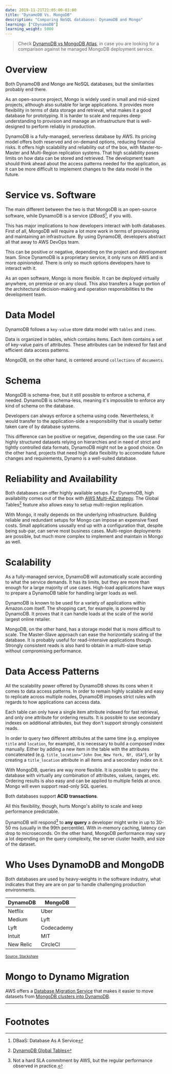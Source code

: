 ```yaml
---
date: 2019-11-21T21:05:00-03:00
title: "DynamoDB Vs. MongoDB"
description: "Comparing NoSQL databases: DynamoDB and Mongo"
learning: ["CDynamoDB"]
learning_weight: 5000
---
```


> Check [DynamoDB vs MongoDB Atlas](/knowledge-base/dynamodb/dynamodb-vs-mongodb.md?utm_source=dashbird-site&utm_medium=article&utm_campaign=knowledge-base&utm_content=dynamodb), in case you are looking for a comparison against he managed MongoDB deployment service.

# Overview

Both DynamoDB and Mongo are NoSQL databases, but the similarities probably end there.

As an open-source project, Mongo is widely used in small and mid-sized projects, although also suitable for large applications. It provides more flexibility in terms of data storage and retrieval, what makes it a good database for prototyping. It is harder to scale and requires deep understanding to provision and manage an infrastructure that is well-designed to perform reliably in production.

DynamoDB is a fully-managed, serverless database by AWS. Its pricing model offers both reserved and on-demand options, reducing financial risks. It offers high scalability and reliability out of the box, with Master-to-Master and Multi-Region replication systems. That high scalability poses limits on how data can be stored and retrieved. The development team should think ahead about the access patterns needed for the application, as it can be more difficult to implement changes to the data model in the future.

# Service vs. Software

The main different between the two is that MongoDB is an open-source software, while DynamoDB is a service (_DBaaS_[^1], if you will).

This has major implications to how developers interact with both databases. First of all, MongoDB will require a lot more work in terms of provisioning and maintaining an infrastructure. By using DynamoDB, developers abstract all that away to AWS DevOps team.

This can be positive or negative, depending on the project and development team. Since DynamoDB is a proprietary service, it only runs on AWS and is more _opinionated_. There is only so much options developers have to interact with it.

As an open software, Mongo is more flexible. It can be deployed virtually anywhere, on premise or on any cloud. This also transfers a huge portion of the architectural decision-making and operation responsibilities to the development team.

# Data Model

DynamoDB follows a `key-value` store data model with `tables` and `items`.

Data is organized in tables, which contains items. Each item contains a set of key-value pairs of attributes. These attributes can be indexed for fast and efficient data access patterns.

MongoDB, on the other hand, is centered around `collections` of `documents`.

# Schema

MongoDB is schema-free, but it still possible to enforce a schema, if needed. DynamoDB is schema-less, meaning it's impossible to enforce any kind of schema on the database.

Developers can always enforce a schema using code. Nevertheless, it would transfer to the application-side a responsibility that is usually better taken care of by database systems.

This difference can be positive or negative, depending on the use case. For highly structured datasets relying on hierarchies and in need of strict and tightly controlled data formats, DynamoDB might not be a good choice. On the other hand, projects that need high data flexibility to accomodate future changes and requirements, Dynamo is a well-suited database.

# Reliability and Availability

Both databases can offer highly available setups. For DynamoDB, high availability comes out of the box with [AWS Multi-AZ strategy](/knowledge-base/aws-cloud/global-infrastructure/?utm_source=dashbird-site&utm_medium=article&utm_campaign=knowledge-base&utm_content=dynamodb). The Global Tables[^2] feature also allows easy to setup multi-region replication.

With Mongo, it really depends on the underlying infrastructure. Building reliable and redundant setups for Mongo can impose an expensive fixed costs. Small applications ususally end up with a configuration that, despite being sub-par, can serve most business cases. Multi-region deployments are possible, but much more complex to implement and maintain in Mongo as well.

# Scalability

As a fully-managed service, DynamoDB will automatically scale according to what the service demands. It has its limits, but they are more than enough for a large majority of use cases. High-load applications have ways to prepare a DynamoDB table for handling larger loads as well.

DynamoDB is known to be used for a variety of applications within Amazon.com itself. The shopping cart, for example, is powered by DynamoDB. It proves that it can handle loads at the scale of the world largest online retailer.

MongoDB, on the other hand, has a storage model that is more difficult to scale. The Master-Slave approach can ease the horizontally scaling of the database. It is probably useful for read-intensive applications though. Strongly consistent reads is also hard to obtain in a multi-slave setup without compromising performance.

# Data Access Patterns

All the scalability power offered by DynamoDB shows its cons when it comes to data access patterns. In order to remain highly scalable and easy to replicate across multiple nodes, DynamoDB imposes strict rules with regards to how applications can access data.

Each table can only have a single item attribute indexed for fast retrieval, and only one attribute for ordering results. It is possible to use secondary indexes on additional attributes, but they don't support strongly consistent reads.

In order to query two different attributes at the same time (e.g. employee `title` and `location`, for example), it is necessary to build a composed index manually. Either by adding a new item in the table with the attributes concatenated (e.g. `title_location="John Doe_New York, NY, USA"`), or by creating a `title_location` attribute in all items and a secondary index on it.

With MongoDB, queries are way more flexible. It is possible to query the database with virtually any combination of attributes, values, ranges, etc. Ordering results is also easy and can be applied to multiple fields at once.  Mongo will even support read-only SQL queries.

Both databases support **ACID transactions**.

All this flexibility, though, hurts Mongo's ability to scale and keep performance predictable.

DynamoDB will respond[^3] to **any query** a developer might write in up to 30-50 ms (usually in the 99th percentile). With in-memory caching, latency can drop to microseconds. On the other hand, MongoDB performance may vary a lot depending on the query complexity, the server cluster health, and size of the dataset.

# Who Uses DynamoDB and MongoDB

Both databases are used by heavy-weights in the software industry, what indicates that they are are on par to handle challenging production environments.

| DynamoDB  | MongoDB    |
|-----------|------------|
| Netflix   | Uber       |
| Medium    | Lyft       |
| Lyft      | Codecademy |
| Intuit    | MIT        |
| New Relic | CircleCI   |

<span style="font-size: .8em; text-decoration: underline;">Source: <a href="https://stackshare.io/" target="_blank">Stackshare</a></span>

# Mongo to Dynamo Migration

AWS offers a [Database Migration Service](https://aws.amazon.com/dms/) that makes it easier to move datasets from [MongoDB clusters into DynamoDB](https://aws.amazon.com/blogs/database/performing-a-live-migration-from-a-mongodb-cluster-to-amazon-dynamodb/).

---

# Footnotes

[^1]:
     DBaaS: Database As A Service

[^2]:
     [DynamoDB Global Tables](https://docs.aws.amazon.com/amazondynamodb/latest/developerguide/globaltables_HowItWorks.html)

[^3]:
     Not a hard SLA commitment by AWS, but the regular performance observed in practice.
     
